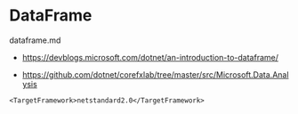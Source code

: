 # DataFrame

dataframe.md

*   https://devblogs.microsoft.com/dotnet/an-introduction-to-dataframe/

*   https://github.com/dotnet/corefxlab/tree/master/src/Microsoft.Data.Analysis


```
<TargetFramework>netstandard2.0</TargetFramework>
```
